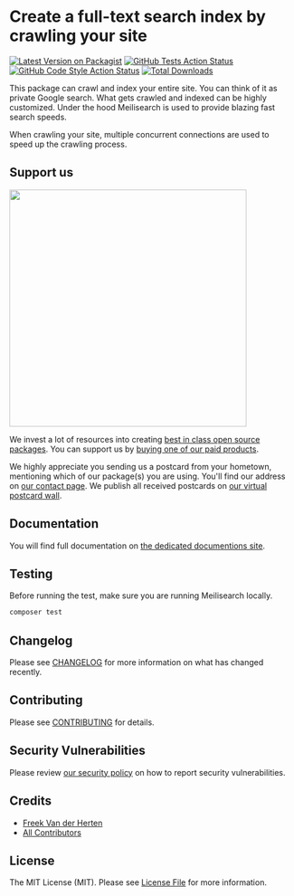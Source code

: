 # Create a full-text search index by crawling your site

[![Latest Version on Packagist](https://img.shields.io/packagist/v/spatie/laravel-site-search.svg?style=flat-square)](https://packagist.org/packages/spatie/laravel-site-search)
[![GitHub Tests Action Status](https://img.shields.io/github/workflow/status/spatie/laravel-site-search/run-tests?label=tests)](https://github.com/spatie/laravel-site-search/actions?query=workflow%3Arun-tests+branch%3Amain)
[![GitHub Code Style Action Status](https://img.shields.io/github/workflow/status/spatie/laravel-site-search/Check%20&%20fix%20styling?label=code%20style)](https://github.com/spatie/laravel-site-search/actions?query=workflow%3A"Check+%26+fix+styling"+branch%3Amain)
[![Total Downloads](https://img.shields.io/packagist/dt/spatie/laravel-site-search.svg?style=flat-square)](https://packagist.org/packages/spatie/laravel-site-search)

This package can crawl and index your entire site. You can think of it as private Google search. What gets crawled and indexed can be highly customized. Under the hood Meilisearch is used to provide blazing fast search speeds.

When crawling your site, multiple concurrent connections are used to speed up the crawling process.

## Support us

[<img src="https://github-ads.s3.eu-central-1.amazonaws.com/laravel-site-search.jpg?t=1" width="419px" />](https://spatie.be/github-ad-click/laravel-site-search)

We invest a lot of resources into creating [best in class open source packages](https://spatie.be/open-source). You can support us by [buying one of our paid products](https://spatie.be/open-source/support-us).

We highly appreciate you sending us a postcard from your hometown, mentioning which of our package(s) you are using. You'll find our address on [our contact page](https://spatie.be/about-us). We publish all received postcards on [our virtual postcard wall](https://spatie.be/open-source/postcards).

## Documentation

You will find full documentation on [the dedicated documentions site](https://spatie.be/docs/laravel-site-search).

## Testing

Before running the test, make sure you are running Meilisearch locally.

```bash
composer test
```

## Changelog

Please see [CHANGELOG](CHANGELOG.md) for more information on what has changed recently.

## Contributing

Please see [CONTRIBUTING](https://github.com/spatie/.github/blob/main/CONTRIBUTING.md) for details.

## Security Vulnerabilities

Please review [our security policy](../../security/policy) on how to report security vulnerabilities.

## Credits

- [Freek Van der Herten](https://github.com/freekmurze)
- [All Contributors](../../contributors)

## License

The MIT License (MIT). Please see [License File](LICENSE.md) for more information.
